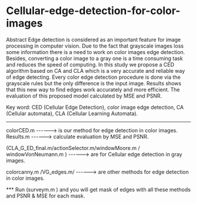 # Cellular-edge-detection-for-color-images



Abstract
Edge detection is considered as an important feature for image processing in computer vision. Due to the fact that grayscale images loss some information there is a need to work on color images edge detection. Besides, converting a color image to a gray one is a time consuming task and reduces the speed of computing. In this study we propose a CED algorithm based on CA and CLA which is a very accurate and reliable way of edge detecting. Every color edge detection procedure is done via the grayscale rules but the only difference is the input image. Results shows that this new way to find edges work accurately and more efficient. The evaluation of this proposed model calculated by MSE and PSNR. 

Key word: CED (Cellular Edge Detection), color image edge detection, CA (Cellular automata), CLA (Cellular Learning Automata).

--------------------------------------------------


colorCED.m  ------> is our method for  edge detection in color images.
Results.m   ------>  calculate evaluation by MSE and PSNR.

(CLA_G_ED_final.m/actionSelector.m/windowMoore.m / windowVonNeumann.m ) ------> are for Cellular edge detection in gray images.

colorcanny.m /VG_edges.m/ ------>  are other methods for edge detection in color images.


*** Run (surveym.m ) and you will get mask of edges with all these methods and PSNR & MSE for each mask.

